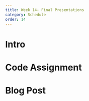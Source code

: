 ```yaml
---
title: Week 14- Final Presentations
category: Schedule
order: 14
---
```


# Intro

# Code Assignment

# Blog Post
